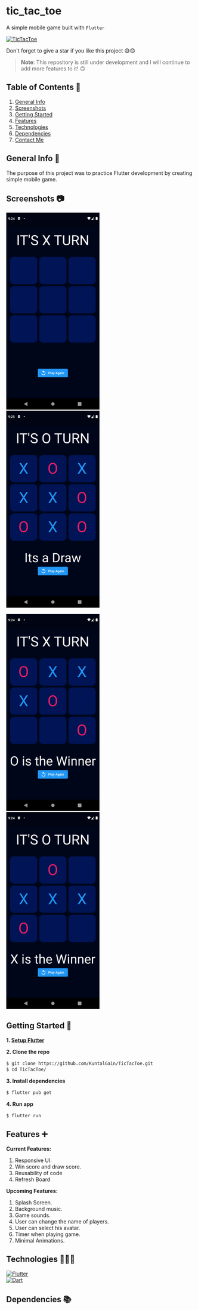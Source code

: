 # tic_tac_toe

A simple mobile game built with `Flutter`

[![TicTacToe](https://img.shields.io/badge/TicTacToe-🎮-1EAEDB.svg)](https://github.com/SaiManojBotchu/TicTacToe)

Don't forget to give a star if you like this project 😅😊

> **Note**: This repository is still under development and I will continue to add more features to it! 🙃

## Table of Contents 📜

1. [General Info](#general-info-)
3. [Screenshots](#screenshots-)
4. [Getting Started](#getting-started-)
5. [Features](#features-)
6. [Technologies](#technologies-)
7. [Dependencies](#dependencies-)
8. [Contact Me](#contact-me-)

## General Info 📝

The purpose of this project was to practice Flutter development by creating simple mobile game.

## Screenshots 📷

<img src="1.png" width="250"/> &nbsp;&nbsp;&nbsp;&nbsp; <img src="2.png" width="250"/> &nbsp;&nbsp;&nbsp;&nbsp;

<img src="3.png" width="250"/> &nbsp;&nbsp;&nbsp;&nbsp; <img src="4.png" width="250"/> &nbsp;&nbsp;&nbsp;&nbsp; 

## Getting Started 🚀

**1. [ Setup Flutter](https://flutter.io/setup/)**

**2. Clone the repo**

```sh
$ git clone https://github.com/KuntalGain/TicTacToe.git
$ cd TicTacToe/
```

**3. Install dependencies**
```sh
$ flutter pub get
```

**4. Run app**
```sh
$ flutter run
```

## Features ➕

**Current Features:**

1. Responsive UI.
2. Win score and draw score.
3. Reusability of code
4. Refresh Board

**Upcoming Features:**
1. Splash Screen.
2. Background music.
3. Game sounds.
4. User can change the name of players.
5. User can select his avatar.
6. Timer when playing game.
7. Minimal Animations.

## Technologies 👨🏻‍💻

[![Flutter](https://img.shields.io/badge/Flutter-v3.3.4-1.svg)](https://flutter.dev/)   
[![Dart](https://img.shields.io/badge/Dart-v2.18.4-1.svg)](https://dart.dev/)

## Dependencies 📚
